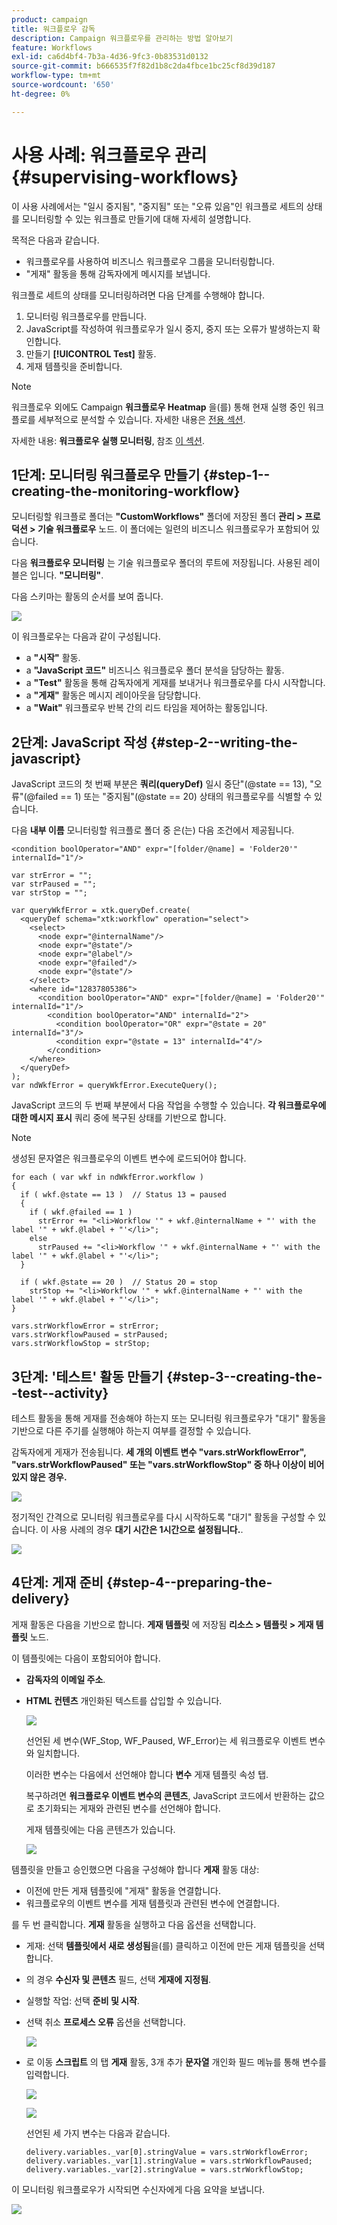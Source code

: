 ```yaml
---
product: campaign
title: 워크플로우 감독
description: Campaign 워크플로우를 관리하는 방법 알아보기
feature: Workflows
exl-id: ca6d4bf4-7b3a-4d36-9fc3-0b83531d0132
source-git-commit: b666535f7f82d1b8c2da4fbce1bc25cf8d39d187
workflow-type: tm+mt
source-wordcount: '650'
ht-degree: 0%

---
```


# 사용 사례: 워크플로우 관리{#supervising-workflows}



이 사용 사례에서는 &quot;일시 중지됨&quot;, &quot;중지됨&quot; 또는 &quot;오류 있음&quot;인 워크플로 세트의 상태를 모니터링할 수 있는 워크플로 만들기에 대해 자세히 설명합니다.

목적은 다음과 같습니다.

* 워크플로우를 사용하여 비즈니스 워크플로우 그룹을 모니터링합니다.
* &quot;게재&quot; 활동을 통해 감독자에게 메시지를 보냅니다.

워크플로 세트의 상태를 모니터링하려면 다음 단계를 수행해야 합니다.

1. 모니터링 워크플로우를 만듭니다.
1. JavaScript를 작성하여 워크플로우가 일시 중지, 중지 또는 오류가 발생하는지 확인합니다.
1. 만들기 **[!UICONTROL Test]** 활동.
1. 게재 템플릿을 준비합니다.

>[!NOTE]
>
>워크플로우 외에도 Campaign **워크플로우 Heatmap** 을(를) 통해 현재 실행 중인 워크플로를 세부적으로 분석할 수 있습니다. 자세한 내용은 [전용 섹션](heatmap.md).
>
>자세한 내용: **워크플로우 실행 모니터링**, 참조 [이 섹션](monitoring-workflow-execution.md).

## 1단계: 모니터링 워크플로우 만들기 {#step-1--creating-the-monitoring-workflow}

모니터링할 워크플로 폴더는 **&quot;CustomWorkflows&quot;** 폴더에 저장된 폴더 **관리 > 프로덕션 > 기술 워크플로우** 노드. 이 폴더에는 일련의 비즈니스 워크플로우가 포함되어 있습니다.

다음 **워크플로우 모니터링** 는 기술 워크플로우 폴더의 루트에 저장됩니다. 사용된 레이블은 입니다. **&quot;모니터링&quot;**.

다음 스키마는 활동의 순서를 보여 줍니다.

![](assets/uc_monitoring_workflow_overview.png)

이 워크플로우는 다음과 같이 구성됩니다.

* a **&quot;시작&quot;** 활동.
* a **&quot;JavaScript 코드&quot;** 비즈니스 워크플로우 폴더 분석을 담당하는 활동.
* a **&quot;Test&quot;** 활동을 통해 감독자에게 게재를 보내거나 워크플로우를 다시 시작합니다.
* a **&quot;게재&quot;** 활동은 메시지 레이아웃을 담당합니다.
* a **&quot;Wait&quot;** 워크플로우 반복 간의 리드 타임을 제어하는 활동입니다.

## 2단계: JavaScript 작성 {#step-2--writing-the-javascript}

JavaScript 코드의 첫 번째 부분은 **쿼리(queryDef)** 일시 중단&quot;(@state == 13), &quot;오류&quot;(@failed == 1) 또는 &quot;중지됨&quot;(@state == 20) 상태의 워크플로우를 식별할 수 있습니다.

다음 **내부 이름** 모니터링할 워크플로 폴더 중 은(는) 다음 조건에서 제공됩니다.

```
<condition boolOperator="AND" expr="[folder/@name] = 'Folder20'" internalId="1"/>
```

```
var strError = "";
var strPaused = "";
var strStop = "";

var queryWkfError = xtk.queryDef.create(
  <queryDef schema="xtk:workflow" operation="select">
    <select>
      <node expr="@internalName"/>
      <node expr="@state"/>
      <node expr="@label"/>
      <node expr="@failed"/>
      <node expr="@state"/>   
    </select>
    <where id="12837805386">
      <condition boolOperator="AND" expr="[folder/@name] = 'Folder20'" internalId="1"/>
        <condition boolOperator="AND" internalId="2">
          <condition boolOperator="OR" expr="@state = 20" internalId="3"/>
          <condition expr="@state = 13" internalId="4"/>
        </condition>  
    </where>
  </queryDef>
);
var ndWkfError = queryWkfError.ExecuteQuery(); 
```

JavaScript 코드의 두 번째 부분에서 다음 작업을 수행할 수 있습니다. **각 워크플로우에 대한 메시지 표시** 쿼리 중에 복구된 상태를 기반으로 합니다.

>[!NOTE]
>
>생성된 문자열은 워크플로우의 이벤트 변수에 로드되어야 합니다.

```
for each ( var wkf in ndWkfError.workflow ) 
{
  if ( wkf.@state == 13 )  // Status 13 = paused
  {
    if ( wkf.@failed == 1 )
      strError += "<li>Workflow '" + wkf.@internalName + "' with the label '" + wkf.@label + "'</li>";
    else
      strPaused += "<li>Workflow '" + wkf.@internalName + "' with the label '" + wkf.@label + "'</li>";
  }
  
  if ( wkf.@state == 20 )  // Status 20 = stop
    strStop += "<li>Workflow '" + wkf.@internalName + "' with the label '" + wkf.@label + "'</li>";
}

vars.strWorkflowError = strError;
vars.strWorkflowPaused = strPaused;
vars.strWorkflowStop = strStop;
```

## 3단계: &#39;테스트&#39; 활동 만들기 {#step-3--creating-the--test--activity}

테스트 활동을 통해 게재를 전송해야 하는지 또는 모니터링 워크플로우가 &quot;대기&quot; 활동을 기반으로 다른 주기를 실행해야 하는지 여부를 결정할 수 있습니다.

감독자에게 게재가 전송됩니다. **세 개의 이벤트 변수 &quot;vars.strWorkflowError&quot;, &quot;vars.strWorkflowPaused&quot; 또는 &quot;vars.strWorkflowStop&quot; 중 하나 이상이 비어 있지 않은 경우.**

![](assets/uc_monitoring_workflow_test.png)

정기적인 간격으로 모니터링 워크플로우를 다시 시작하도록 &quot;대기&quot; 활동을 구성할 수 있습니다. 이 사용 사례의 경우 **대기 시간은 1시간으로 설정됩니다.**.

![](assets/uc_monitoring_workflow_attente.png)

## 4단계: 게재 준비 {#step-4--preparing-the-delivery}

게재 활동은 다음을 기반으로 합니다. **게재 템플릿** 에 저장됨 **리소스 > 템플릿 > 게재 템플릿** 노드.

이 템플릿에는 다음이 포함되어야 합니다.

* **감독자의 이메일 주소**.
* **HTML 컨텐츠** 개인화된 텍스트를 삽입할 수 있습니다.

  ![](assets/uc_monitoring_workflow_variables_diffusion.png)

  선언된 세 변수(WF_Stop, WF_Paused, WF_Error)는 세 워크플로우 이벤트 변수와 일치합니다.

  이러한 변수는 다음에서 선언해야 합니다 **변수** 게재 템플릿 속성 탭.

  복구하려면 **워크플로우 이벤트 변수의 콘텐츠**, JavaScript 코드에서 반환하는 값으로 초기화되는 게재와 관련된 변수를 선언해야 합니다.

  게재 템플릿에는 다음 콘텐츠가 있습니다.

  ![](assets/uc_monitoring_workflow_model_diffusion.png)

템플릿을 만들고 승인했으면 다음을 구성해야 합니다 **게재** 활동 대상:

* 이전에 만든 게재 템플릿에 &quot;게재&quot; 활동을 연결합니다.
* 워크플로우의 이벤트 변수를 게재 템플릿과 관련된 변수에 연결합니다.

를 두 번 클릭합니다. **게재** 활동을 실행하고 다음 옵션을 선택합니다.

* 게재: 선택 **템플릿에서 새로 생성됨**&#x200B;을(를) 클릭하고 이전에 만든 게재 템플릿을 선택합니다.
* 의 경우 **수신자 및 콘텐츠** 필드, 선택 **게재에 지정됨**.
* 실행할 작업: 선택 **준비 및 시작**.
* 선택 취소 **프로세스 오류** 옵션을 선택합니다.

  ![](assets/uc_monitoring_workflow_optionmodel.png)

* 로 이동 **스크립트** 의 탭 **게재** 활동, 3개 추가 **문자열** 개인화 필드 메뉴를 통해 변수를 입력합니다.

  ![](assets/uc_monitoring_workflow_selectlinkvariables.png)

  ![](assets/uc_monitoring_workflow_linkvariables.png)

  선언된 세 가지 변수는 다음과 같습니다.

  ```
  delivery.variables._var[0].stringValue = vars.strWorkflowError;
  delivery.variables._var[1].stringValue = vars.strWorkflowPaused;
  delivery.variables._var[2].stringValue = vars.strWorkflowStop; 
  ```

이 모니터링 워크플로우가 시작되면 수신자에게 다음 요약을 보냅니다.

![](assets/uc_monitoring_workflow_mailfinal.png)

